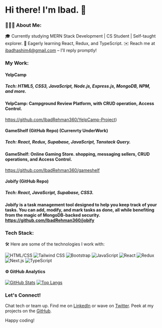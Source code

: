 # Hi there! I'm Ibad. 👋

### 👨🏻‍💻 About Me:

🎓 Currently studying MERN Stack Development | CS Student | Self-taught explorer.
🌱 Eagerly learning React, Redux,  and TypeScript.
✉️ Reach me at ibadhashim4@gmail.com – I'll reply promptly!

### My Work:

#### YelpCamp 
##### Tech: HTML5, CSS3, JavaScript, Node.js, Express.js, MongoDB, NPM, and more.
#### YelpCamp: Campground Review Platform, with CRUD operation, Access Control.
https://github.com/IbadRehman360/YelpCamp-Project)

#### GameShelf (GitHub Repo) (Currenrty UnderWork)
##### Tech: React, Redux, Supabase, JavaScript, Tanstack Query.
#### GameShelf: Online Gaming Store. shopping,  messaging sellers, CRUD operations, and Access Control. 
https://github.com/IbadRehman360/gameshelf

#### Jobify (GitHub Repo)
##### Tech: React, JavaScript, Supabase, CSS3.
#### Jobify is a task management tool designed to help you keep track of your tasks. You can add, modify, and mark tasks as done, all while benefiting from the magic of MongoDB-backed security. https://github.com/IbadRehman360/jobify

### Tech Stack:
🛠 Here are some of the technologies I work with:

![HTML/CSS](https://img.icons8.com/color/48/000000/html-5--v1.png)
![Tailwind CSS](https://img.icons8.com/color/48/000000/tailwind-css-logo.png)
![Bootstrap](https://img.icons8.com/color/48/000000/bootstrap.png)
![JavaScript](https://img.icons8.com/color/48/000000/javascript--v1.png)
![React](https://img.icons8.com/color/48/000000/react-native.png)
![Redux](https://img.icons8.com/color/48/000000/redux.png)
![Next.js](https://img.icons8.com/color/48/000000/nextjs.png)
![TypeScript](https://img.icons8.com/color/48/000000/typescript.png)

#### ⚙️ GitHub Analytics

[![GitHub Stats](https://github-readme-stats.vercel.app/api?username=IbadRehman360&theme=noctis_minimus&show_icons=true&count_private=true)](https://github.com/IbadRehman360/github-readme-stats)
[![Top Langs](https://github-readme-stats.vercel.app/api/top-langs/?username=IbadRehman360&layout=compact&langs_count=8&card_width=320&theme=noctis_minimus)](https://github.com/IbadRehman360/convoychat)


### Let's Connect!

Chat tech or team up. Find me on [LinkedIn](https://www.linkedin.com/in/ibadhashim) or wave on [Twitter](https://twitter.com/ibad_dev). Peek at my projects on the [GitHub](https://github.com/ibadhashim).

Happy coding!

